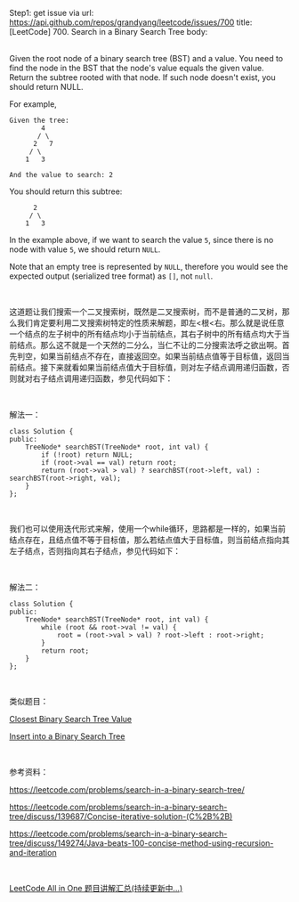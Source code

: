 Step1: get issue via url: https://api.github.com/repos/grandyang/leetcode/issues/700 
 title:[LeetCode] 700. Search in a Binary Search Tree 
 body:  
  

Given the root node of a binary search tree (BST) and a value. You need to find the node in the BST that the node's value equals the given value. Return the subtree rooted with that node. If such node doesn't exist, you should return NULL.

For example, 
    
    
    Given the tree:
            4
           / \
          2   7
         / \
        1   3
    
    And the value to search: 2
    

You should return this subtree:
    
    
          2     
         / \   
        1   3
    

In the example above, if we want to search the value `5`, since there is no node with value `5`, we should return `NULL`.

Note that an empty tree is represented by `NULL`, therefore you would see the expected output (serialized tree format) as `[]`, not `null`.

 

这道题让我们搜索一个二叉搜索树，既然是二叉搜索树，而不是普通的二叉树，那么我们肯定要利用二叉搜索树特定的性质来解题，即左<根<右。那么就是说任意一个结点的左子树中的所有结点均小于当前结点，其右子树中的所有结点均大于当前结点。那么这不就是一个天然的二分么，当仁不让的二分搜索法呼之欲出啊。首先判空，如果当前结点不存在，直接返回空。如果当前结点值等于目标值，返回当前结点。接下来就看如果当前结点值大于目标值，则对左子结点调用递归函数，否则就对右子结点调用递归函数，参见代码如下：

 

解法一：
    
    
    class Solution {
    public:
        TreeNode* searchBST(TreeNode* root, int val) {
            if (!root) return NULL;
            if (root->val == val) return root;
            return (root->val > val) ? searchBST(root->left, val) : searchBST(root->right, val);
        }
    };

 

我们也可以使用迭代形式来解，使用一个while循环，思路都是一样的，如果当前结点存在，且结点值不等于目标值，那么若结点值大于目标值，则当前结点指向其左子结点，否则指向其右子结点，参见代码如下：

 

解法二：
    
    
    class Solution {
    public:
        TreeNode* searchBST(TreeNode* root, int val) {
            while (root && root->val != val) {
                root = (root->val > val) ? root->left : root->right;
            }
            return root;
        }
    };

 

类似题目：

[Closest Binary Search Tree Value](http://www.cnblogs.com/grandyang/p/5237170.html)

[Insert into a Binary Search Tree](https://www.cnblogs.com/grandyang/p/9914546.html)

 

参考资料：

<https://leetcode.com/problems/search-in-a-binary-search-tree/>

<https://leetcode.com/problems/search-in-a-binary-search-tree/discuss/139687/Concise-iterative-solution-(C%2B%2B)>

<https://leetcode.com/problems/search-in-a-binary-search-tree/discuss/149274/Java-beats-100-concise-method-using-recursion-and-iteration>

 

[LeetCode All in One 题目讲解汇总(持续更新中...)](http://www.cnblogs.com/grandyang/p/4606334.html)
